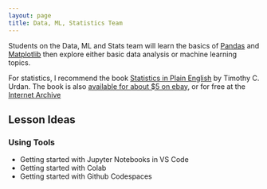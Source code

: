 ```yaml
---
layout: page
title: Data, ML, Statistics Team
---
```


Students on the Data, ML and Stats team will learn the basics of
[Pandas](https://pandas.pydata.org/) and [Matplotlib](https://matplotlib.org/)
then explore either basic data analysis or machine learning topics. 

For statistics, I recommend the book [Statistics in Plain English](https://a.co/d/9vLbOJf) 
by Timothy C. Urdan. The book is also 
[available for about $5 on ebay](https://www.ebay.com/sch/i.html?_nkw=Statistics+in+Plain+English&_sacat=0&_from=R40&_sop=15), 
or for free at the [Internet Archive](https://scispace.com/pdf/statistics-in-plain-english-33wu7x4b93.pdf)



## Lesson Ideas

### Using Tools

* Getting started with Jupyter Notebooks in VS Code
* Getting started with Colab
* Getting started with Github Codespaces
